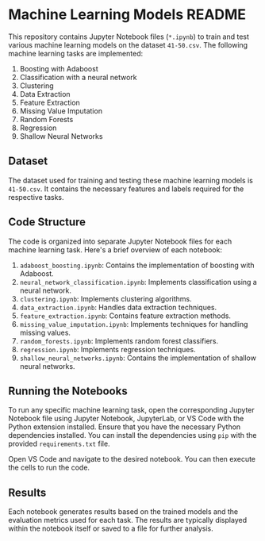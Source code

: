 # Machine Learning Models README

This repository contains Jupyter Notebook files (`*.ipynb`) to train and test various machine learning models on the dataset `41-50.csv`. The following machine learning tasks are implemented:

1. Boosting with Adaboost
2. Classification with a neural network
3. Clustering
4. Data Extraction
5. Feature Extraction
6. Missing Value Imputation
7. Random Forests
8. Regression
9. Shallow Neural Networks

## Dataset

The dataset used for training and testing these machine learning models is `41-50.csv`. It contains the necessary features and labels required for the respective tasks.

## Code Structure

The code is organized into separate Jupyter Notebook files for each machine learning task. Here's a brief overview of each notebook:

1. `adaboost_boosting.ipynb`: Contains the implementation of boosting with Adaboost.
2. `neural_network_classification.ipynb`: Implements classification using a neural network.
3. `clustering.ipynb`: Implements clustering algorithms.
4. `data_extraction.ipynb`: Handles data extraction techniques.
5. `feature_extraction.ipynb`: Contains feature extraction methods.
6. `missing_value_imputation.ipynb`: Implements techniques for handling missing values.
7. `random_forests.ipynb`: Implements random forest classifiers.
8. `regression.ipynb`: Implements regression techniques.
9. `shallow_neural_networks.ipynb`: Contains the implementation of shallow neural networks.

## Running the Notebooks

To run any specific machine learning task, open the corresponding Jupyter Notebook file using Jupyter Notebook, JupyterLab, or VS Code with the Python extension installed. Ensure that you have the necessary Python dependencies installed. You can install the dependencies using `pip` with the provided `requirements.txt` file.

Open VS Code and navigate to the desired notebook. You can then execute the cells to run the code.

## Results
Each notebook generates results based on the trained models and the evaluation metrics used for each task. The results are typically displayed within the notebook itself or saved to a file for further analysis.
